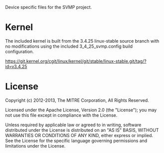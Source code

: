 Device specific files for the SVMP project.

Kernel
======

The included kernel is built from the 3.4.25 linux-stable source branch
with no modifications using the included 3_4_25_svmp.config build configuration.

https://git.kernel.org/cgit/linux/kernel/git/stable/linux-stable.git/tag/?id=v3.4.25

License
=======
Copyright (c) 2012-2013, The MITRE Corporation, All Rights Reserved.

Licensed under the Apache License, Version 2.0 (the "License");
you may not use this file except in compliance with the License.

Unless required by applicable law or agreed to in writing, software
distributed under the License is distributed on an "AS IS" BASIS,
WITHOUT WARRANTIES OR CONDITIONS OF ANY KIND, either express or implied.
See the License for the specific language governing permissions and
limitations under the License.
